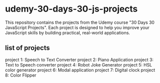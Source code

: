 # udemy-30-days-30-js-projects
This repository contains the projects from the Udemy course "30 Days 30 JavaScript Projects". 
Each project is designed to help you improve your JavaScript skills by building practical, real-world applications.

## list of projects
project 1: Speech to Text Converter
project 2: Piano Application
project 3: Text to Speech converter
project 4: Robot Joke Generator
project 5: HSL color generator
project 6: Modal application
project 7: Digital clock
project 8: Color Flipper
